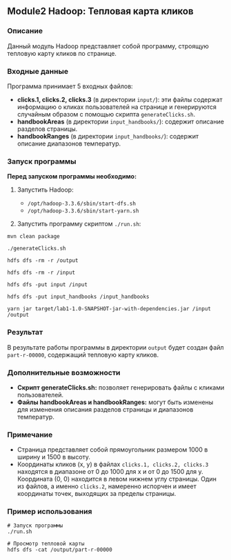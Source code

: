 ## Module2 Hadoop: Тепловая карта кликов

### Описание

Данный модуль Hadoop представляет собой программу, строящую тепловую карту кликов по странице.

### Входные данные

Программа принимает 5 входных файлов:

* **clicks.1, clicks.2, clicks.3** (в директории `input/`): эти файлы содержат информацию о кликах пользователей на странице и генерируются случайным образом с помощью скрипта `generateClicks.sh`.
* **handbookAreas** (в директории `input_handbooks/`): содержит описание разделов страницы.
* **handbookRanges** (в директории `input_handbooks/`): содержит описание диапазонов температур.

### Запуск программы

**Перед запуском программы необходимо:**

1. Запустить Hadoop:
    * `/opt/hadoop-3.3.6/sbin/start-dfs.sh`
    * `/opt/hadoop-3.3.6/sbin/start-yarn.sh`

2. Запустить программу скриптом `./run.sh`:


```
mvn clean package

./generateClicks.sh

hdfs dfs -rm -r /output

hdfs dfs -rm -r /input

hdfs dfs -put input /input

hdfs dfs -put input_handbooks /input_handbooks

yarn jar target/lab1-1.0-SNAPSHOT-jar-with-dependencies.jar /input /output
```

### Результат

В результате работы программы в директории `output` будет создан файл `part-r-00000`, содержащий тепловую карту кликов.


### Дополнительные возможности

* **Скрипт generateClicks.sh:** позволяет генерировать файлы с кликами пользователей.
* **Файлы handbookAreas и handbookRanges:** могут быть изменены для изменения описания разделов страницы и диапазонов температур.

### Примечание

* Страница представляет собой прямоугольник размером 1000 в ширину и 1500 в высоту.
* Координаты кликов (x, y) в файлах `clicks.1, clicks.2, clicks.3` находятся в диапазоне от 0 до 1000 для x и от 0 до 1500 для y. Координата (0, 0) находится в левом нижнем углу страницы.
Один из файлов, а именно `clicks.2`, намеренно испорчен и имеет координаты точек, выходящих за пределы страницы.
### Пример использования

```
# Запуск программы
./run.sh

# Просмотр тепловой карты
hdfs dfs -cat /output/part-r-00000
```

